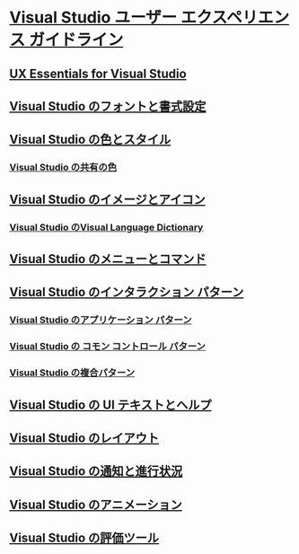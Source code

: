 # [Visual Studio ユーザー エクスペリエンス ガイドライン](visual-studio-user-experience-guidelines.md)
## [UX Essentials for Visual Studio](ux-essentials-for-visual-studio.md)
## [Visual Studio のフォントと書式設定](fonts-and-formatting-for-visual-studio.md)
## [Visual Studio の色とスタイル](colors-and-styling-for-visual-studio.md)
### [Visual Studio の共有の色](shared-colors-for-visual-studio.md)
## [Visual Studio のイメージとアイコン](images-and-icons-for-visual-studio.md)
### [Visual Studio のVisual Language Dictionary](visual-language-dictionary-for-visual-studio.md)
## [Visual Studio のメニューとコマンド](menus-and-commands-for-visual-studio.md)
## [Visual Studio のインタラクション パターン](interaction-patterns-for-visual-studio.md)
### [Visual Studio のアプリケーション パターン](application-patterns-for-visual-studio.md)
### [Visual Studio の コモン コントロール パターン](common-control-patterns-for-visual-studio.md)
### [Visual Studio の複合パターン](composite-patterns-for-visual-studio.md)
## [Visual Studio の UI テキストとヘルプ](ui-text-and-help-for-visual-studio.md)
## [Visual Studio のレイアウト](layout-for-visual-studio.md)
## [Visual Studio の通知と進行状況](notifications-and-progress-for-visual-studio.md)
## [Visual Studio のアニメーション](animations-for-visual-studio.md)
## [Visual Studio の評価ツール](evaluation-tools-for-visual-studio.md)
